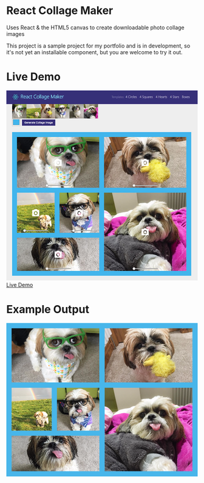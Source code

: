 React Collage Maker
======

Uses React & the HTML5 canvas to create downloadable photo collage images

This project is a sample project for my portfolio and is in development, so it's not yet an installable component, but you are welcome to try it out.

# Live Demo

[![Collage maker in action](/public/assets/img/collagedemopreview.jpg)](https://collage-demo.herokuapp.com/)
[Live Demo](https://collage-demo.herokuapp.com/)

# Example Output

![Example output](/public/assets/img/collageoutput.png)
